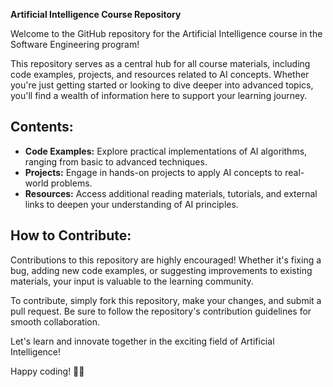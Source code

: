 **Artificial Intelligence Course Repository**

Welcome to the GitHub repository for the Artificial Intelligence course in the Software Engineering program!

This repository serves as a central hub for all course materials, including code examples, projects, and resources related to AI concepts. Whether you're just getting started or looking to dive deeper into advanced topics, you'll find a wealth of information here to support your learning journey.

## Contents:

- **Code Examples:** Explore practical implementations of AI algorithms, ranging from basic to advanced techniques.
- **Projects:** Engage in hands-on projects to apply AI concepts to real-world problems.
- **Resources:** Access additional reading materials, tutorials, and external links to deepen your understanding of AI principles.

## How to Contribute:

Contributions to this repository are highly encouraged! Whether it's fixing a bug, adding new code examples, or suggesting improvements to existing materials, your input is valuable to the learning community.

To contribute, simply fork this repository, make your changes, and submit a pull request. Be sure to follow the repository's contribution guidelines for smooth collaboration.

Let's learn and innovate together in the exciting field of Artificial Intelligence!

Happy coding! 🤖🚀
